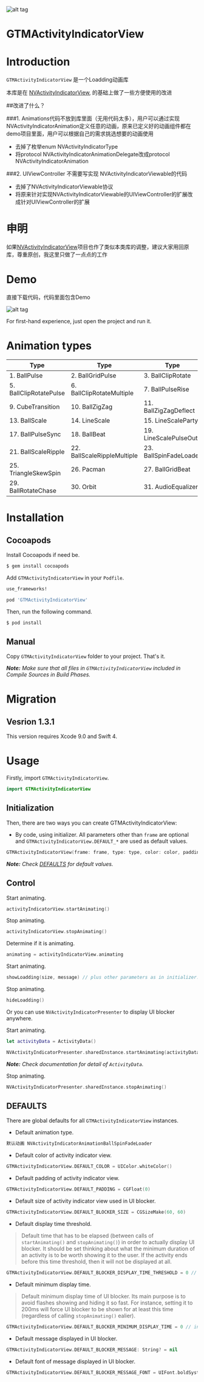 
![alt tag](https://raw.githubusercontent.com/GTMYang/GTMActivityIndicatorView/master/logo.png)

GTMActivityIndicatorView
===================

# Introduction
`GTMActivityIndicatorView` 是一个Loadding动画库

本库是在 [NVActivityIndicatorView](https://github.com/gontovnik/DGActivityIndicatorView), 的基础上做了一些方便使用的改进


##改进了什么？

###1. Animations代码不放到库里面（无用代码太多），用户可以通过实现NVActivityIndicatorAnimation定义任意的动画，原来已定义好的动画组件都在demo项目里面，用户可以根据自己的需求挑选想要的动画使用
- 去掉了枚举enum NVActivityIndicatorType
- 将protocol NVActivityIndicatorAnimationDelegate改成protocol NVActivityIndicatorAnimation

###2. UIViewController 不需要写实现 NVActivityIndicatorViewable的代码
- 去掉了NVActivityIndicatorViewable协议
- 将原来针对实现NVActivityIndicatorViewable的UIViewController的扩展改成针对UIViewController的扩展

# 申明
如果[NVActivityIndicatorView](https://github.com/gontovnik/DGActivityIndicatorView)项目也作了类似本类库的调整，建议大家用回原库，尊重原创，我这里只做了一点点的工作

# Demo
直接下载代码，代码里面包含Demo

![alt tag](https://raw.githubusercontent.com/GTMYang/GTMActivityIndicatorView/master/Demo.gif)

For first-hand experience, just open the project and run it.

# Animation types

| Type | Type | Type | Type |
|---|---|---|---|
1. BallPulse | 2. BallGridPulse | 3. BallClipRotate | 4. SquareSpin
5. BallClipRotatePulse | 6. BallClipRotateMultiple | 7. BallPulseRise | 8. BallRotate
9. CubeTransition | 10. BallZigZag | 11. BallZigZagDeflect | 12. BallTrianglePath
13. BallScale | 14. LineScale | 15. LineScaleParty | 16. BallScaleMultiple
17. BallPulseSync | 18. BallBeat | 19. LineScalePulseOut | 20. LineScalePulseOutRapid
21. BallScaleRipple | 22. BallScaleRippleMultiple | 23. BallSpinFadeLoader | 24. LineSpinFadeLoader
25. TriangleSkewSpin | 26. Pacman | 27. BallGridBeat | 28. SemiCircleSpin
29. BallRotateChase | 30. Orbit | 31. AudioEqualizer

# Installation

## Cocoapods

Install Cocoapods if need be.

```bash
$ gem install cocoapods
```

Add `GTMActivityIndicatorView` in your `Podfile`.

```ruby
use_frameworks!

pod 'GTMActivityIndicatorView'
```

Then, run the following command.

```bash
$ pod install
```


## Manual

Copy `GTMActivityIndicatorView` folder to your project. That's it.

_**Note:** Make sure that all files in `GTMActivityIndicatorView` included in Compile Sources in Build Phases._

# Migration

## Vesrion 1.3.1

This version requires Xcode 9.0 and Swift 4.

# Usage

Firstly, import `GTMActivityIndicatorView`.

```swift
import GTMActivityIndicatorView
```

## Initialization

Then, there are two ways you can create GTMActivityIndicatorView:


- By code, using initializer. All parameters other than `frame` are optional and `GTMActivityIndicatorView.DEFAULT_*` are used as default values.

```swift
GTMActivityIndicatorView(frame: frame, type: type, color: color, padding: padding)
```

_**Note:** Check [DEFAULTS](#defaults) for default values._

## Control

Start animating.

```swift
activityIndicatorView.startAnimating()
```

Stop animating.

```swift
activityIndicatorView.stopAnimating()
```

Determine if it is animating.

```swift
animating = activityIndicatorView.animating
```


Start animating.

```swift
showLoadding(size, message) // plus other parameters as in initializer.
```

Stop animating.

```swift
hideLoadding()
```

Or you can use `NVActivityIndicatorPresenter` to display UI blocker anywhere.

Start animating.

```swift
let activityData = ActivityData()

NVActivityIndicatorPresenter.sharedInstance.startAnimating(activityData)
```

_**Note:** Check documentation for detail of `ActivityData`._

Stop animating.

```swift
NVActivityIndicatorPresenter.sharedInstance.stopAnimating()
```

## DEFAULTS

There are global defaults for all `GTMActivityIndicatorView` instances.

- Default animation type.

```swift
默认动画 NVActivityIndicatorAnimationBallSpinFadeLoader
```

- Default color of activity indicator view.

```swift
GTMActivityIndicatorView.DEFAULT_COLOR = UIColor.whiteColor()
```

- Default padding of activity indicator view.

```swift
GTMActivityIndicatorView.DEFAULT_PADDING = CGFloat(0)
```

- Default size of activity indicator view used in UI blocker.

```swift
GTMActivityIndicatorView.DEFAULT_BLOCKER_SIZE = CGSizeMake(60, 60)
```

- Default display time threshold.

> Default time that has to be elapsed (between calls of `startAnimating()` and `stopAnimating()`) in order to actually display UI blocker. It should be set thinking about what the minimum duration of an activity is to be worth showing it to the user. If the activity ends before this time threshold, then it will not be displayed at all.

```swift
GTMActivityIndicatorView.DEFAULT_BLOCKER_DISPLAY_TIME_THRESHOLD = 0 // in milliseconds
```

- Default minimum display time.

> Default minimum display time of UI blocker. Its main purpose is to avoid flashes showing and hiding it so fast. For instance, setting it to 200ms will force UI blocker to be shown for at least this time (regardless of calling `stopAnimating()` ealier).

```swift
GTMActivityIndicatorView.DEFAULT_BLOCKER_MINIMUM_DISPLAY_TIME = 0 // in milliseconds
```

- Default message displayed in UI blocker.

```swift
GTMActivityIndicatorView.DEFAULT_BLOCKER_MESSAGE: String? = nil
```

- Default font of message displayed in UI blocker.

```swift
GTMActivityIndicatorView.DEFAULT_BLOCKER_MESSAGE_FONT = UIFont.boldSystemFont(ofSize: 20)
```


